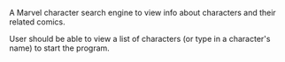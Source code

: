 A Marvel character search engine to view info about characters and their related comics.

User should be able to view a list of characters (or type in a character's name) to start the program.